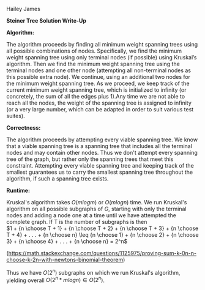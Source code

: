 Hailey James

**Steiner Tree Solution Write-Up**

**Algorithm:**

The algorithm proceeds by finding all minimum weight spanning trees using all  possible combinations of nodes. Specifically, we find the minimum weight  spanning tree using only terminal nodes (if possible) using Kruskal’s algorithm. Then we find the minimum weight spanning tree using the terminal nodes and one other node (attempting all non-terminal nodes as this possible extra node). We continue, using an additional two nodes for the minimum weight spanning tree. As we proceed, we keep track of  the current minimum weight spanning tree, which is initialized to infinity (or concretely, the sum of all the edges plus 1).Any time we are not able to reach  all the nodes, the weight of the spanning tree is assigned to infinity (or a very large number, which can be adapted in order to suit various test suites).

**Correctness:**

The algorithm proceeds by attempting every viable spanning tree. We know that  a viable spanning tree is a spanning tree that includes all the terminal nodes and may contain other nodes. Thus we don't attempt every spanning tree of the  graph, but rather only the spanning trees that meet this constraint. Attempting every viable spanning tree and keeping track of the smallest guarantees us to  carry the smallest spanning tree throughout the algorithm, if such a spanning tree exists.

**Runtime:**

Kruskal's algorithm takes $O(m log m)$ or $O(m log n)$ time. We run Kruskal's algorithm on all possible subgraphs of $G$, starting with only the terminal nodes and adding a node one at a time until we have attempted the complete graph. If T is the number of subgraphs is then\
$1 + {n \choose T + 1} + {n \choose T + 2} + {n \choose T + 3} + {n \choose T + 4} + . . . + {n \choose n} \leq {n \choose 1} + {n \choose 2} + {n \choose 3} + {n \choose 4} + . . . + {n \choose n}  = 2^n$

(https://math.stackexchange.com/questions/1125975/proving-sum-k-0n-n-choose-k-2n-with-newtons-binomial-theorem)

Thus we have $O(2^n)$ subgraphs on which we run Kruskal's algorithm, yielding overall $O(2^n * m log n) \in O(2^n)$.
